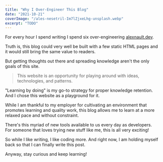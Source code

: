 ```yaml
---
title: "Why I Over-Engineer This Blog"
date: "2021-10-21"
coverImage: "/ales-nesetril-Im7lZjxeLhg-unsplash.webp"
excerpt: "TODO"
---
```


For every hour I spend writing I spend six over-engineering [alexnault.dev](https://alexnault.dev/).

Truth is, this blog could very well be built with a few static HTML pages and it would still bring the same value to readers.

But getting thoughts out there and spreading knowledge aren't the only goals of this site.

> This website is an opportunity for playing around with ideas, technologies, and patterns.

"Learning by doing" is my go-to strategy for proper knowledge retention. And I chose this website as a playground for it.

While I am thankful to my employer for cultivating an environment that promotes learning and quality work, this blog allows me to learn at a more relaxed pace and without constraint.

There's this myriad of new tools available to us every day as developers. For someone that loves trying new stuff like me, this is all very exciting!

So while I like writing, I like coding more. And right now, I am holding myself back so that I can finally write this post.

Anyway, stay curious and keep learning!
